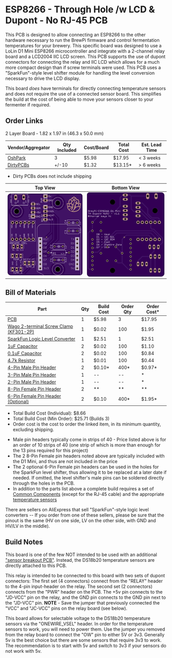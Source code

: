 ESP8266 - Through Hole /w LCD & Dupont - No RJ-45 PCB
=====================================================

This PCB is designed to allow connecting an ESP8266 to the other hardware necessary to run the BrewPi firmware and control fermentation temperatures for your brewery. This specific board was designed to use a LoLin D1 Mini ESP8266 microcontroller and integrate with a 2-channel relay board and a LCD2004 IIC LCD screen. This PCB supports the use of dupont connectors for connecting the relay and IIC LCD which allows for a much more compact design than if screw terminals were used. This PCB uses a "SparkFun"-style level shifter module for handling the level conversion necessary to drive the LCD display.

This board *does* have terminals for directly connecting temperature sensors and does not require the use of a connected sensor board. This simplifies the build at the cost of being able to move your sensors closer to your fermenter if required. 


Order Links
-----------

2 Layer Board - 1.82 x 1.97 in (46.3 x 50.0 mm)

| Vendor/Aggregator                                                           | Qty Included | Cost/Board | Total Cost | Est. Lead Time |
| --------------------------------------------------------------------------- | ------------ | ---------- | ---------- | -------------- |
| [OshPark](https://oshpark.com/shared_projects/hdqCEBHe)                     | 3            | $5.98      | $17.95     | < 3 weeks      |
| [DirtyPCBs](https://dirtypcbs.com/store/designer/details/Thorrak/6486/d1-lcd-th-dupont-norj-zip) | +/-10        | $1.32      | $13.15*    | > 6 weeks      |

- Dirty PCBs does not include shipping

| Top View          | Bottom View          |
| ----------------- |:--------------------:|
| ![Board Top][top] | ![Board Bottom][bot] |

[top]: imgs/LCD%20TH%20Dupont%20NoRJ%20Top.png "Board Top"
[bot]: imgs/LCD%20TH%20Dupont%20NoRJ%20Bottom.png "Board Bottom"


Bill of Materials
------------------------------

| Part                                                                                       | Qty  | Build Cost | Order Qty | Order Cost* |
| ------------------------------------------------------------------------------------------ | ---- | ---------- | --------- | ----------- |
| [PCB](https://oshpark.com/shared_projects/hdqCEBHe)                                        | 1    | $5.98      | 3         | $17.95      |
| [Wago 2-terminal Screw Clamp (KF301-2P)](https://www.aliexpress.com/item/32700056337.html) | 1    | $0.02      | 100       | $1.95       |
| [SparkFun Logic Level Converter](https://www.sparkfun.com/products/12009)                  | 1    | $2.51      | 1         | $2.51       |
| [1uF Capacitor](https://www.aliexpress.com/item/4000395699194.html)                        | 2    | $0.02      | 100       | $1.10       |
| [0.1uF Capacitor](https://www.aliexpress.com/item/4000395699194.html)                      | 2    | $0.02      | 100       | $0.84       |
| [4.7k Resistor](https://www.aliexpress.com/item/33025939683.html)                          | 1    | $0.01      | 100       | $0.44       |
| [4-Pin Male Pin Header](https://www.aliexpress.com/item/32993182990.html)                  | 2    | $0.10*     | 400*      | $0.97*      |
| [3-Pin Male Pin Header](https://www.aliexpress.com/item/32993182990.html)                  | 1    | --         | --        | *           |
| [2-Pin Male Pin Header](https://www.aliexpress.com/item/32993182990.html)                  | 1    | --         | --        | *           |
| [8-Pin Female Pin Header](https://www.aliexpress.com/item/32993182990.html)                | 2    | **         | **        | **          |
| [6-Pin Female Pin Header (Optional)](https://www.aliexpress.com/item/32993182990.html)     | 2    | $0.10      | 400*      | $1.95*      |

* Total Build Cost (Individual): $8.66
* Total Build Cost (Min Order): $25.71 (Builds 3)
* Order cost is the cost to order the linked item, in its minimum quantity, excluding shipping.

- Male pin headers typically come in strips of 40 - Price listed above is for an order of 10 strips of 40 (one strip of which is more than enough for the 13 pins required for this project)
- The 2 8-Pin Female pin headers noted above are typically included with the D1 Mini, and thus are not included in the price
- The 2 optional 6-Pin Female pin headers can be used in the holes for the SparkFun level shifter, thus allowing it to be replaced at a later date if needed. If omitted, the level shifter's male pins can be soldered directly through the holes in the PCB.
- In addition to the parts list above a complete build requires a set of [Common Components](Common%20Components.md) (except for the RJ-45 cable) and the appropriate [temperature sensors](../BrewPi%20Sensor%20Boards/RJ-45%20Sensor%20Breakout.md#temperature-sensors)

There are sellers on AliExpress that sell "SparkFun"-style logic level converters -- If you order from one of these sellers, please be sure that the pinout is the same (HV on one side, LV on the other side, with GND and HV/LV in the middle).




Build Notes
-----------

This board is one of the few NOT intended to be used with an additional ["sensor breakout PCB"](../BrewPi%20Sensor%20Boards/README.md). Instead, the DS18b20 temperature sensors are directly attached to this PCB.

This relay is intended to be connected to this board with two sets of dupont connectors: The first set (4 connectors) connect from the "RELAY" header to the 4-pin input-header on the relay. The second set (2 connectors) connects from the "PWR" header on the PCB. The +5v pin connects to the "JD-VCC" pin on the relay, and the GND pin connects to the GND pin next to the "JD-VCC" pin. **NOTE** - Save the jumper that previously connected the "VCC" and "JC-VCC" pins on the relay board (see below).

This board allows for selectable voltage to the DS18b20 temperature sensors via the "ONEWIRE_VSEL" header. In order for the temperature sensors to work, you will need to power them. Use the jumper you removed from the relay board to connect the "OW" pin to either 5V or 3v3. Generally 5v is the best choice but there are some sensors that require 3v3 to work. The recommendation is to start with 5v and switch to 3v3 if your sensors do not work with 5v.